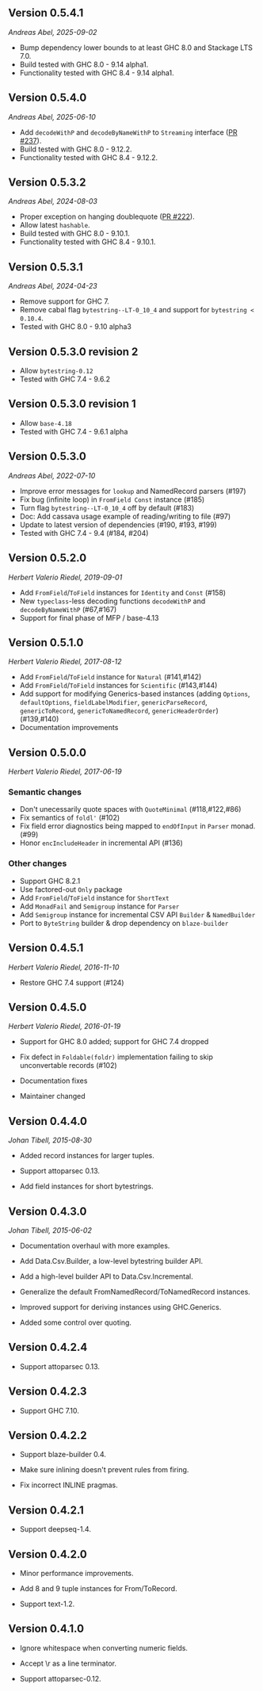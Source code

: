 ## Version 0.5.4.1

_Andreas Abel, 2025-09-02_

 * Bump dependency lower bounds to at least GHC 8.0 and Stackage LTS 7.0.
 * Build tested with GHC 8.0 - 9.14 alpha1.
 * Functionality tested with GHC 8.4 - 9.14 alpha1.

## Version 0.5.4.0

_Andreas Abel, 2025-06-10_

 * Add `decodeWithP` and `decodeByNameWithP` to `Streaming` interface ([PR #237](https://github.com/haskell-hvr/cassava/pull/237)).
 * Build tested with GHC 8.0 - 9.12.2.
 * Functionality tested with GHC 8.4 - 9.12.2.

## Version 0.5.3.2

_Andreas Abel, 2024-08-03_

 * Proper exception on hanging doublequote ([PR #222](https://github.com/haskell-hvr/cassava/pull/222)).
 * Allow latest `hashable`.
 * Build tested with GHC 8.0 - 9.10.1.
 * Functionality tested with GHC 8.4 - 9.10.1.

## Version 0.5.3.1

_Andreas Abel, 2024-04-23_

 * Remove support for GHC 7.
 * Remove cabal flag `bytestring--LT-0_10_4` and support for `bytestring < 0.10.4`.
 * Tested with GHC 8.0 - 9.10 alpha3

## Version 0.5.3.0 revision 2

 * Allow `bytestring-0.12`
 * Tested with GHC 7.4 - 9.6.2

## Version 0.5.3.0 revision 1

 * Allow `base-4.18`
 * Tested with GHC 7.4 - 9.6.1 alpha

## Version 0.5.3.0

_Andreas Abel, 2022-07-10_

 * Improve error messages for `lookup` and NamedRecord parsers (#197)
 * Fix bug (infinite loop) in `FromField Const` instance (#185)
 * Turn flag `bytestring--LT-0_10_4` off by default (#183)
 * Doc: Add cassava usage example of reading/writing to file (#97)
 * Update to latest version of dependencies (#190, #193, #199)
 * Tested with GHC 7.4 - 9.4 (#184, #204)

## Version 0.5.2.0

_Herbert Valerio Riedel, 2019-09-01_

 * Add `FromField`/`ToField` instances for `Identity` and `Const` (#158)
 * New `typeclass`-less decoding functions `decodeWithP` and `decodeByNameWithP` (#67,#167)
 * Support for final phase of MFP / base-4.13

## Version 0.5.1.0

_Herbert Valerio Riedel, 2017-08-12_

 * Add `FromField`/`ToField` instance for `Natural` (#141,#142)
 * Add `FromField`/`ToField` instances for `Scientific` (#143,#144)
 * Add support for modifying Generics-based instances (adding
   `Options`, `defaultOptions`, `fieldLabelModifier`,
   `genericParseRecord`, `genericToRecord`, `genericToNamedRecord`,
   `genericHeaderOrder`) (#139,#140)
 * Documentation improvements

## Version 0.5.0.0

_Herbert Valerio Riedel, 2017-06-19_

### Semantic changes

 * Don't unecessarily quote spaces with `QuoteMinimal` (#118,#122,#86)
 * Fix semantics of `foldl'` (#102)
 * Fix field error diagnostics being mapped to `endOfInput` in `Parser` monad. (#99)
 * Honor `encIncludeHeader` in incremental API (#136)

### Other changes

 * Support GHC 8.2.1
 * Use factored-out `Only` package
 * Add `FromField`/`ToField` instance for `ShortText`
 * Add `MonadFail` and `Semigroup` instance for `Parser`
 * Add `Semigroup` instance for incremental CSV API `Builder` & `NamedBuilder`
 * Port to `ByteString` builder & drop dependency on `blaze-builder`

## Version 0.4.5.1

_Herbert Valerio Riedel, 2016-11-10_

 * Restore GHC 7.4 support (#124)

## Version 0.4.5.0

_Herbert Valerio Riedel, 2016-01-19_

 * Support for GHC 8.0 added; support for GHC 7.4 dropped

 * Fix defect in `Foldable(foldr)` implementation failing to skip
   unconvertable records (#102)

 * Documentation fixes

 * Maintainer changed

## Version 0.4.4.0

_Johan Tibell, 2015-08-30_

 * Added record instances for larger tuples.

 * Support attoparsec 0.13.

 * Add field instances for short bytestrings.

## Version 0.4.3.0

_Johan Tibell, 2015-06-02_

 * Documentation overhaul with more examples.

 * Add Data.Csv.Builder, a low-level bytestring builder API.

 * Add a high-level builder API to Data.Csv.Incremental.

 * Generalize the default FromNamedRecord/ToNamedRecord instances.

 * Improved support for deriving instances using GHC.Generics.

 * Added some control over quoting.

## Version 0.4.2.4

 * Support attoparsec 0.13.

## Version 0.4.2.3

 * Support GHC 7.10.

## Version 0.4.2.2

 * Support blaze-builder 0.4.

 * Make sure inlining doesn't prevent rules from firing.

 * Fix incorrect INLINE pragmas.

## Version 0.4.2.1

 * Support deepseq-1.4.

## Version 0.4.2.0

 * Minor performance improvements.

 * Add 8 and 9 tuple instances for From/ToRecord.

 * Support text-1.2.

## Version 0.4.1.0

 * Ignore whitespace when converting numeric fields.

 * Accept \r as a line terminator.

 * Support attoparsec-0.12.
